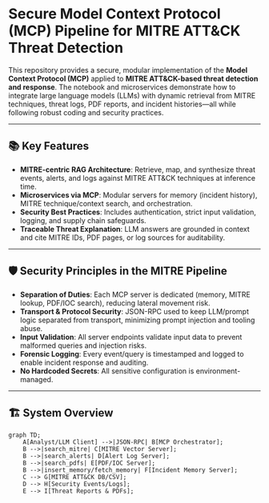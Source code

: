 # Secure Model Context Protocol (MCP) Pipeline for MITRE ATT&CK Threat Detection

This repository provides a secure, modular implementation of the **Model Context Protocol (MCP)** applied to **MITRE ATT&CK-based threat detection and response**. The notebook and microservices demonstrate how to integrate large language models (LLMs) with dynamic retrieval from MITRE techniques, threat logs, PDF reports, and incident histories—all while following robust coding and security practices.

---

## 📚 Key Features

- **MITRE-centric RAG Architecture**: Retrieve, map, and synthesize threat events, alerts, and logs against MITRE ATT&CK techniques at inference time.
- **Microservices via MCP**: Modular servers for memory (incident history), MITRE technique/context search, and orchestration.
- **Security Best Practices**: Includes authentication, strict input validation, logging, and supply chain safeguards.
- **Traceable Threat Explanation**: LLM answers are grounded in context and cite MITRE IDs, PDF pages, or log sources for auditability.

---

## 🛡️ Security Principles in the MITRE Pipeline

- **Separation of Duties**: Each MCP server is dedicated (memory, MITRE lookup, PDF/IOC search), reducing lateral movement risk.
- **Transport & Protocol Security**: JSON-RPC used to keep LLM/prompt logic separated from transport, minimizing prompt injection and tooling abuse.
- **Input Validation**: All server endpoints validate input data to prevent malformed queries and injection risks.
- **Forensic Logging**: Every event/query is timestamped and logged to enable incident response and auditing.
- **No Hardcoded Secrets**: All sensitive configuration is environment-managed.

---

## 🏗️ System Overview

```mermaid
graph TD;
    A[Analyst/LLM Client] -->|JSON-RPC| B[MCP Orchestrator];
    B -->|search_mitre| C[MITRE Vector Server];
    B -->|search_alerts| D[Alert Log Server];
    B -->|search_pdfs| E[PDF/IOC Server];
    B -->|insert_memory/fetch_memory| F[Incident Memory Server];
    C --> G[MITRE ATT&CK DB/CSV];
    D --> H[Security Events/Logs];
    E --> I[Threat Reports & PDFs];
